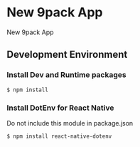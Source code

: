 # New 9pack App #
 New 9pack App 

## Development Environment ##

### Install Dev and Runtime packages  ###

```
$ npm install
```

### Install DotEnv for React Native  ###

Do not include this module in package.json

```
$ npm install react-native-dotenv
```